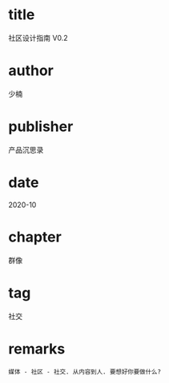 # title
社区设计指南 V0.2

# author
少楠

# publisher
产品沉思录

# date
2020-10

# chapter
群像

# tag
社交

# remarks
`媒体 - 社区 - 社交. 从内容到人. 要想好你要做什么?`
